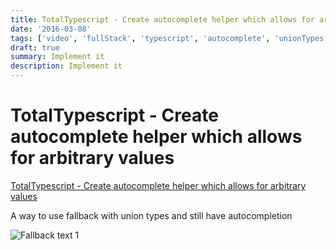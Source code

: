 ```yaml
---
title: TotalTypescript - Create autocomplete helper which allows for arbitrary values
date: '2016-03-08'
tags: ['video', 'fullStack', 'typescript', 'autocomplete', 'unionTypes', 'read', 'withResume']
draft: true
summary: Implement it
description: Implement it
---
```

# TotalTypescript - Create autocomplete helper which allows for arbitrary values


[TotalTypescript - Create autocomplete helper which allows for arbitrary values](https://www.totaltypescript.com/tips/create-autocomplete-helper-which-allows-for-arbitrary-values)

A way to use fallback with union types and still have autocompletion

![Fallback text 1](/static/assets/pasted-image-20221012173632.png)


